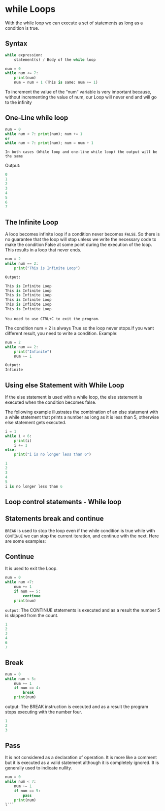 # while Loops
With the while loop we can execute a set of statements as long as a condition is true.

## Syntax

```python
while expression:
    statement(s) / Body of the while loop
```



```python
num = 0
while num <= 7:
    print(num)
    num = num + 1 (This is same: num += 1)
```

To increment the value of the “num” variable is very important because, without incrementing the value of num, our Loop will never end and will go to the infinity


## One-Line while loop

```python
num = 0
while num < 7: print(num); num += 1 
or 
while num < 7: print(num); num = num + 1
```

`In both cases (While loop and one-line while loop) the output will be the same`

Output:

```python
0
1
2
3
4
5
6
7

```

## The Infinite Loop

A loop becomes infinite loop if a condition never becomes `FALSE`.
So there is no guarantee that the loop will stop unless we write the necessary code to make the condition False at some point during the execution of the loop. This results in a loop that never ends. 

```python
num = 2
while num == 2:
    print("This is Infinite Loop")

Output:

This is Infinite Loop
This is Infinite Loop
This is Infinite Loop
This is Infinite Loop
This is Infinite Loop
This is Infinite Loop

```

`You need to use CTRL+C to exit the program`.

The condition num = 2 is always True so the loop never stops.If you want different result, you need to write a condition. Example: 

```python
num = 2
while num == 2:
    print("Infinite")
    num += 1

Output:
Infinite
```

## Using else Statement with While Loop

If the else statement is used with a while loop, the else statement is executed when the condition becomes false.

The following example illustrates the combination of an else statement with a while statement that prints a number as long as it is less than 5, otherwise else statement gets executed.

```python
i = 1
while i < 6:
    print(i)
    i += 1
else:
    print("i is no longer less than 6")

1
2
3
4
5
i is no longer less than 6
```

## Loop control statements - While loop

## Statements break and continue

`BREAK` is used to stop the loop even if the while condition is true while with  `CONTINUE` we can stop the current iteration, and continue with the next. Here are some examples:

## Continue

It is used to exit the Loop.

```python
num = 0
while num <7:
    num += 1
    if num == 5:
        continue
    print(num)
```

`output`: The CONTINUE statements is executed and as a result the number 5 is skipped from the count.

```python 
1
2
3
4
6
7
```

## Break

```python
num = 0
while num < 5:
    num += 1
    if num == 4:
        break
    print(num)
```

output: The BREAK instruction is executed and as a result the program stops executing with the number four.

```python
1
2
3
```

## Pass

It is not considered as a declaration of operation. It is more like a comment but it is executed as a valid statement although it is completely ignored. It is generally used to indicate nullity.

```python
num = 0
while num < 7:
    num += 1
    if num == 5:
        pass
    print(num)
l```
